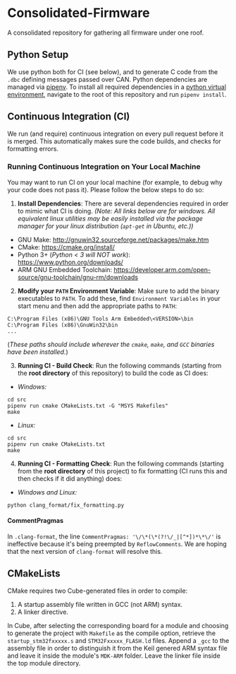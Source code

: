 # Consolidated-Firmware
A consolidated repository for gathering all firmware under one roof. 

## Python Setup
We use python both for CI (see below), and to generate C code from the `.dbc` defining messages passed over CAN. Python dependencies are managed via [pipenv](https://pipenv.readthedocs.io/en/latest/). To install all required dependencies in a [python virtual environment](https://realpython.com/python-virtual-environments-a-primer/), navigate to the root of this repository and run `pipenv install`.

## Continuous Integration (CI)

We run (and require) continuous integration on every pull request before it is merged. This automatically makes sure the code builds, and checks for formatting errors.

### Running Continuous Integration on Your Local Machine

You may want to run CI on your local machine (for example, to debug why your code does not pass it). Please follow the below steps to do so:

1. **Install Dependencies**: There are several dependencies required in order to mimic what CI is doing. *(Note: All links below are for windows. All equivalent linux utilities may be easily installed via the package manager for your linux distribution (`apt-get` in Ubuntu, etc.))*
  * GNU Make: http://gnuwin32.sourceforge.net/packages/make.htm
  * CMake: https://cmake.org/install/
  * Python 3+ (*Python < 3 will NOT work*): https://www.python.org/downloads/
  * ARM GNU Embedded Toolchain: https://developer.arm.com/open-source/gnu-toolchain/gnu-rm/downloads
2. **Modify your `PATH` Environment Variable**: Make sure to add the binary executables to `PATH`. To add these, find `Environment Variables` in your start menu and then add the appropriate paths to `PATH`:
```
C:\Program Files (x86)\GNU Tools Arm Embedded\<VERSION>\bin
C:\Program Files (x86)\GnuWin32\bin
...
```
(*These paths should include wherever the `cmake`, `make`, and `GCC` binaries have been installed.*)

3. **Running CI - Build Check**: Run the following commands (starting from the **root directory** of this repository) to build the code as CI does:
  * *Windows:*
  ```
  cd src
  pipenv run cmake CMakeLists.txt -G "MSYS Makefiles"
  make
  ```
  * *Linux:*
  ```
  cd src
  pipenv run cmake CMakeLists.txt
  make
  ```
4. **Running CI - Formatting Check**: Run the following commands (starting from the **root directory** of this project) to fix formatting (CI runs this and then checks if it did anything) does:
  * *Windows and Linux:*
  ```
  python clang_format/fix_formatting.py
  ```

#### CommentPragmas
In `.clang-format`, the line `CommentPragmas: '\/\*(\*(?!\/_|[^*])*\*\/'` is ineffective because it's being preempted by `ReflowComments`. We are hoping that the next version of `clang-format` will resolve this.

## CMakeLists
CMake requires two Cube-generated files in order to compile:

1. A startup assembly file written in GCC (not ARM) syntax.
1. A linker directive. 

In Cube, after selecting the corresponding board for a module and choosing to generate the project with `Makefile` as the compile option, retrieve the `startup_stm32fxxxxx.s` and `STM32Fxxxxx_FLASH.ld` files. Append a `_gcc` to the assembly file in order to distinguish it from the Keil genered ARM syntax file and leave it inside the module's `MDK-ARM` folder. Leave the linker file inside the top module directory. 
